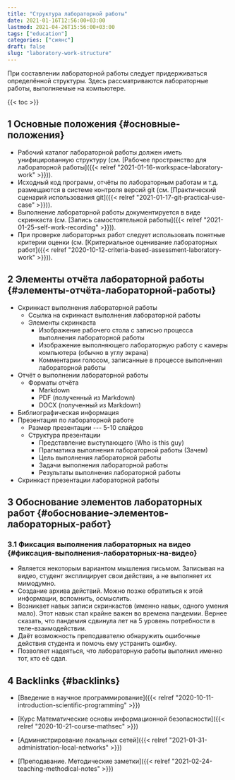 ```yaml
---
title: "Структура лабораторной работы"
date: 2021-01-16T12:56:00+03:00
lastmod: 2021-04-26T15:56:00+03:00
tags: ["education"]
categories: ["сиянс"]
draft: false
slug: "laboratory-work-structure"
---
```


При составлении лабораторной работы следует придерживаться определённой структуры. Здесь рассматриваются лабораторные работы, выполняемые на компьютере.

<!--more-->

{{< toc >}}


## <span class="section-num">1</span> Основные положения {#основные-положения}

-   Рабочий каталог лабораторной работы должен иметь унифицированную структуру (см. [Рабочее пространство для лабораторной работы]({{< relref "2021-01-16-workspace-laboratory-work" >}})).
-   Исходный код программ, отчёты по лабораторным работам и т.д. размещаются в системе контроля версий git (см. [Практический сценарий использования git]({{< relref "2021-01-17-git-practical-use-case" >}})).
-   Выполнение лабораторной работы документируется в виде скринкаста (см. [Запись самостоятельной работы]({{< relref "2021-01-25-self-work-recording" >}})).
-   При проверке лабораторных работ следует использовать понятные критерии оценки (см. [Критериальное оценивание лабораторных работ]({{< relref "2020-10-12-criteria-based-assessment-laboratory-work" >}})).


## <span class="section-num">2</span> Элементы отчёта лабораторной работы {#элементы-отчёта-лабораторной-работы}

-   Скринкаст выполнения лабораторной работы
    -   Ссылка на скринкаст выполнения лабораторной работы
    -   Элементы скринкаста
        -   Изображение рабочего стола с записью процесса выполнения лабораторной работы
        -   Изображение выполняющего лабораторную работу с камеры компьютера (обычно в углу экрана)
        -   Комментарии голосом, записанные в процессе выполнения лабораторной работы
-   Отчёт о выполнении лабораторной работы
    -   Форматы отчёта
        -   Markdown
        -   PDF (полученный из Markdown)
        -   DOCX (полученный из Markdown)
-   Библиографическая информация
-   Презентация по лабораторной работе
    -   Размер презентации --- 5-10 слайдов
    -   Структура презентации
        -   Представление выступающего (Who is this guy)
        -   Прагматика выполнения лабораторной работы (Зачем)
        -   Цель выполнения лабораторной работы
        -   Задачи выполнения лабораторной работы
        -   Результаты выполнения лабораторной работы
-   Скринкаст презентации лабораторной работы


## <span class="section-num">3</span> Обоснование элементов лабораторных работ {#обоснование-элементов-лабораторных-работ}


### <span class="section-num">3.1</span> Фиксация выполнения лабораторных на видео {#фиксация-выполнения-лабораторных-на-видео}

-   Является некоторым вариантом мышления письмом. Записывая на видео, студент эксплицирует свои действия, а не выполняет их мимодумно.
-   Создание архива действий. Можно позже обратиться к этой информации, вспомнить, осмыслить.
-   Возникает навык записи скринкастов (именно навык, одного умения мало). Этот навык стал крайне важен во времена пандемии. Вернее сказать, что пандемия сдвинула лет на 5 уровень потребности в теле-взаимодействии.
-   Даёт возможность преподавателю обнаружить ошибочные действия студента и помочь ему устранить ошибку.
-   Позволяет надеяться, что лабораторную работы выполнил именно тот, кто её сдал.


## <span class="section-num">4</span> Backlinks {#backlinks}

-   [Введение в научное программирование]({{< relref "2020-10-11-introduction-scientific-programming" >}})

<!--listend-->

-   [Курс Математические основы информационной безопасности]({{< relref "2020-10-21-course-mathsec" >}})

<!--listend-->

-   [Администрирование локальных сетей]({{< relref "2021-01-31-administration-local-networks" >}})

<!--listend-->

-   [Преподавание. Методические заметки]({{< relref "2021-02-24-teaching-methodical-notes" >}})
